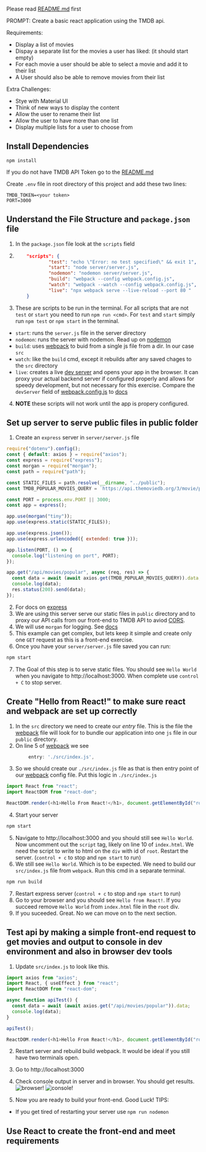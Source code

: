 Please read [README.md](README.md) first

PROMPT: Create a basic react application using the TMDB api.

Requirements:

- Display a list of movies
- Dispay a separate list for the movies a user has liked: (it should start empty)
- For each movie a user should be able to select a movie and add it to their list
- A User should also be able to remove movies from their list

Extra Challenges:

- Stye with Material UI
- Think of new ways to display the content
- Allow the user to rename their list
- Allow the user to have more than one list
- Display multiple lists for a user to choose from

## Install Dependencies
```
npm install
```
If you do not have TMDB API Token go to the [README.md](README.md)

Create `.env` file in root directory of this project and add these two lines:
```env
TMDB_TOKEN=<your token>
PORT=3000
```

## Understand the File Structure and `package.json` file

1. In the `package.json` file look at the `scripts` field
2. ```json
       "scripts": {
               "test": "echo \"Error: no test specified\" && exit 1",
               "start": "node server/server.js",
               "nodemon": "nodemon server/server.js",
               "build": "webpack --config webpack.config.js",
               "watch": "webpack --watch --config webpack.config.js",
               "live": "npx webpack serve --live-reload --port 80 "
       }
   ```
3. These are scripts to be run in the terminal. For all scripts that are not `test` or `start` you need to run `npm run <cmd>`. For `test` and `start` simply run `npm test` or `npm start` in the terminal.

- `start`: runs the `server.js` file in the server directory
- `nodemon`: runs the server with nodemon. Read up on [nodemon](https://www.npmjs.com/package/nodemon)
- `build`: uses [webpack](https://webpack.js.org/guides/getting-started/) to buid from a single js file from a dir. In our case `src`
- `watch`: like the `build` cmd, except it rebuilds after any saved chages to the `src` directory
- `live`: creates a live [dev server](https://webpack.js.org/configuration/dev-server/#devserverlivereload) and opens your app in the browser. It can proxy your actual backend server if configured properly and allows for speedy development, but not necessary for this exercise. Compare the `devServer` field of [webpack.config.js](webpack.config.js) to [docs](https://webpack.js.org/configuration/dev-server/#devserverlivereload)

4. **NOTE** these scripts will not work until the app is propery configured.

## Set up server to serve public files in public folder

1. Create an `express` server in `server/server.js` file

```js
require("dotenv").config();
const { default: axios } = require("axios");
const express = require("express");
const morgan = require("morgan");
const path = require("path");

const STATIC_FILES = path.resolve(__dirname, "../public");
const TMDB_POPULAR_MOVIES_QUERY = `https://api.themoviedb.org/3/movie/popular?api_key=${process.env.TMDB_TOKEN}&language=en-US&page=1`;

const PORT = process.env.PORT || 3000;
const app = express();

app.use(morgan("tiny"));
app.use(express.static(STATIC_FILES));

app.use(express.json());
app.use(express.urlencoded({ extended: true }));

app.listen(PORT, () => {
  console.log("listening on port", PORT);
});

app.get("/api/movies/popular", async (req, res) => {
  const data = await (await axios.get(TMDB_POPULAR_MOVIES_QUERY)).data;
  console.log(data);
  res.status(200).send(data);
});
```
2. For docs on [express](https://expressjs.com/)
3. We are using this server serve our static files in `public` directory and to proxy our API calls from our front-end to TMDB API to aviod [CORS](https://developer.mozilla.org/en-US/docs/Web/HTTP/CORS).
4. We will use `morgan` for logging. See [docs](https://www.npmjs.com/package/morgan)
5. This example can get complex, but lets keep it simple and create only one `GET` request as this is a front-end exercise.
6. Once you have your `server/server.js` file saved you can run:
```bash
npm start
```
7. The Goal of this step is to serve static files. You should see `Hello World` when you navigate to http://localhost:3000. When complete use ```control + C``` to stop server.

## Create "Hello from React!" to make sure react and webpack are set up correctly

1. In the `src` directory we need to create our _entry_ file. This is the file the [webpack](webpack.config.js) file will look for to bundle our application into one `js` file in our `public` directory.
2. On line 5 of [webpack](webpack.config.js) we see

```js
        entry: './src/index.js',
```

3.  So we should create our `./src/index.js` file as that is then entry point of our [webpack](webpack.config.js) config file. Put this logic in `./src/index.js`

```js
import React from "react";
import ReactDOM from "react-dom";

ReactDOM.render(<h1>Hello From React!</h1>, document.getElementById("root"));
```

4. Start your server
```bash
npm start
```
5. Navigate to http://localhost:3000 and you should still see `Hello World`. Now uncomment out the `script` tag, likely on line 10 of `index.html`. We need the script to write to html on the `div` with id of `root`. Restart the server. (`control + c` to stop and `npm start` to run)
6. We still see `Hello World`. Which is to be expected. We need to build our `src/index.js` file from `webpack`. Run this cmd in a separate terminal.

```bash
npm run build
```
7. Restart express server (`control + c` to stop and `npm start` to run)
8. Go to your browser and you should see `Hello from React!`. If you succeed remove `Hello World` from `index.html` file in the `root` div.
9. If you suceeded. Great. No we can move on to the next section.

## Test api by making a simple front-end request to get movies and output to console in dev environment and also in browser dev tools
1. Update `src/index.js` to look like this.
```js
import axios from "axios";
import React, { useEffect } from "react";
import ReactDOM from "react-dom";

async function apiTest() {
  const data = await (await axios.get("/api/movies/popular")).data;
  console.log(data);
}

apiTest();

ReactDOM.render(<h1>Hello From React!</h1>, document.getElementById("root"));
```
2. Restart server and rebuild build webpack. It would be ideal if you still have two terminals open.

3. Go to http://localhost:3000
4. Check console output in server and in browser. You should get results.
![browser!](public/images/browser_log.png)
![console!](public/images/console_log.png)

5. Now you are ready to build your front-end. Good Luck!
TIPS:
- If you get tired of restarting your server use `npm run nodemon`

## Use React to create the front-end and meet requirements
